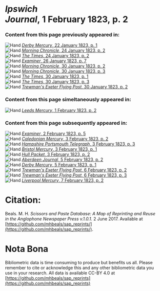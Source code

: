 # *Ipswich Journal*, 1 February 1823, p. 2  
  
### Content from this page previously appeared in:  
![Hand](http://scissorsandpaste.net/wp-content/uploads/2017/06/smallhandpointer.png) [*Derby Mercury*, 22 January 1823, p. 1](https://mhbeals.github.io/sap_html/Derby-Mercury/Derby-Mercury-22-January-1823-p-1)  
![Hand](http://scissorsandpaste.net/wp-content/uploads/2017/06/smallhandpointer.png) [*Morning Chronicle*, 24 January 1823, p. 2](https://mhbeals.github.io/sap_html/Morning-Chronicle/Morning-Chronicle-24-January-1823-p-2)  
![Hand](http://scissorsandpaste.net/wp-content/uploads/2017/06/smallhandpointer.png) [*The Times*, 24 January 1823, p. 2](https://mhbeals.github.io/sap_html/The-Times/The-Times-24-January-1823-p-2)  
![Hand](http://scissorsandpaste.net/wp-content/uploads/2017/06/smallhandpointer.png) [*Examiner*, 26 January 1823, p. 7](https://mhbeals.github.io/sap_html/Examiner/Examiner-26-January-1823-p-7)  
![Hand](http://scissorsandpaste.net/wp-content/uploads/2017/06/smallhandpointer.png) [*Morning Chronicle*, 30 January 1823, p. 2](https://mhbeals.github.io/sap_html/Morning-Chronicle/Morning-Chronicle-30-January-1823-p-2)  
![Hand](http://scissorsandpaste.net/wp-content/uploads/2017/06/smallhandpointer.png) [*Morning Chronicle*, 30 January 1823, p. 3](https://mhbeals.github.io/sap_html/Morning-Chronicle/Morning-Chronicle-30-January-1823-p-3)  
![Hand](http://scissorsandpaste.net/wp-content/uploads/2017/06/smallhandpointer.png) [*The Times*, 30 January 1823, p. 1](https://mhbeals.github.io/sap_html/The-Times/The-Times-30-January-1823-p-1)  
![Hand](http://scissorsandpaste.net/wp-content/uploads/2017/06/smallhandpointer.png) [*The Times*, 30 January 1823, p. 3](https://mhbeals.github.io/sap_html/The-Times/The-Times-30-January-1823-p-3)  
![Hand](http://scissorsandpaste.net/wp-content/uploads/2017/06/smallhandpointer.png) [*Trewman's Exeter Flying Post*, 30 January 1823, p. 2](https://mhbeals.github.io/sap_html/Trewman's-Exeter-Flying-Post/Trewman's-Exeter-Flying-Post-30-January-1823-p-2)  
  
### Content from this page simeltaneously appeared in:  
![Hand](http://scissorsandpaste.net/wp-content/uploads/2017/06/smallhandpointer.png) [*Leeds Mercury*, 1 February 1823, p. 2](https://mhbeals.github.io/sap_html/Leeds-Mercury/Leeds-Mercury-1-February-1823-p-2)  
  
### Content from this page subsequently appeared in:  
![Hand](http://scissorsandpaste.net/wp-content/uploads/2017/06/smallhandpointer.png) [*Examiner*, 2 February 1823, p. 5](https://mhbeals.github.io/sap_html/Examiner/Examiner-2-February-1823-p-5)  
![Hand](http://scissorsandpaste.net/wp-content/uploads/2017/06/smallhandpointer.png) [*Caledonian Mercury*, 3 February 1823, p. 2](https://mhbeals.github.io/sap_html/Caledonian-Mercury/Caledonian-Mercury-3-February-1823-p-2)  
![Hand](http://scissorsandpaste.net/wp-content/uploads/2017/06/smallhandpointer.png) [*Hampshire Portsmouth Telegraph*, 3 February 1823, p. 3](https://mhbeals.github.io/sap_html/Hampshire-Portsmouth-Telegraph/Hampshire-Portsmouth-Telegraph-3-February-1823-p-3)  
![Hand](http://scissorsandpaste.net/wp-content/uploads/2017/06/smallhandpointer.png) [*Bristol Mercury*, 3 February 1823, p. 1](https://mhbeals.github.io/sap_html/Bristol-Mercury/Bristol-Mercury-3-February-1823-p-1)  
![Hand](http://scissorsandpaste.net/wp-content/uploads/2017/06/smallhandpointer.png) [*Hull Packet*, 3 February 1823, p. 2](https://mhbeals.github.io/sap_html/Hull-Packet/Hull-Packet-3-February-1823-p-2)  
![Hand](http://scissorsandpaste.net/wp-content/uploads/2017/06/smallhandpointer.png) [*Aberdeen Journal*, 5 February 1823, p. 2](https://mhbeals.github.io/sap_html/Aberdeen-Journal/Aberdeen-Journal-5-February-1823-p-2)  
![Hand](http://scissorsandpaste.net/wp-content/uploads/2017/06/smallhandpointer.png) [*Derby Mercury*, 5 February 1823, p. 1](https://mhbeals.github.io/sap_html/Derby-Mercury/Derby-Mercury-5-February-1823-p-1)  
![Hand](http://scissorsandpaste.net/wp-content/uploads/2017/06/smallhandpointer.png) [*Trewman's Exeter Flying Post*, 6 February 1823, p. 2](https://mhbeals.github.io/sap_html/Trewman's-Exeter-Flying-Post/Trewman's-Exeter-Flying-Post-6-February-1823-p-2)  
![Hand](http://scissorsandpaste.net/wp-content/uploads/2017/06/smallhandpointer.png) [*Trewman's Exeter Flying Post*, 6 February 1823, p. 3](https://mhbeals.github.io/sap_html/Trewman's-Exeter-Flying-Post/Trewman's-Exeter-Flying-Post-6-February-1823-p-3)  
![Hand](http://scissorsandpaste.net/wp-content/uploads/2017/06/smallhandpointer.png) [*Liverpool Mercury*, 7 February 1823, p. 2](https://mhbeals.github.io/sap_html/Liverpool-Mercury/Liverpool-Mercury-7-February-1823-p-2)  


# Citation: 

Beals. M. H. *Scissors and Paste Database: A Map of Reprinting and Reuse in the Anglophone Newspaper Press v.1.0.1.* 2 June 2017. Available at [https://github.com/mhbeals/sap_reprints/](https://github.com/mhbeals/sap_reprints/). 

# Nota Bona

Bibliometric data is time consuming to produce but benefits us all. Please remember to cite or acknowledge this and any other bibliometric data you use in your research. All data is available CC-BY 4.0 at [https://github.com/mhbeals/sap_reprints](https://github.com/mhbeals/sap_reprints)